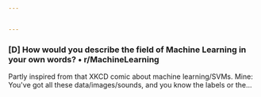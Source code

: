 ```yaml
---


---
```


### [D] How would you describe the field of Machine Learning in your own words? • r/MachineLearning

Partly inspired from that XKCD comic about machine learning/SVMs. Mine: You've got all these data/images/sounds, and you know the labels or the...